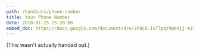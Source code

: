 ```yaml
---
path: /handouts/phone-number
title: Your Phone Number
date: 2018-01-25 15:20:00
embed_doc: https://docs.google.com/document/d/e/2PACX-1vTlpqY9Qe4jj-m1VP9DcHfjQWBqfhhmywdTadOGr8X2DQo0Vqgu2y355mBFtbHYdVhIG5cuu-7TktAA/pub
---
```


(This wasn't actually handed out.)
